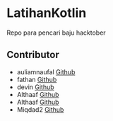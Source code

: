 # LatihanKotlin
Repo para pencari baju hacktober

## Contributor
- auliamnaufal [Github](https://github.com/auliamnaufal)
- fathan [Github](https://github.com/Fathkim)
- devin [Github](https://github.com/mdevarrysd)
- Althaaf [Github](https://github.com/Althaafzz)
- Althaaf [Github](https://github.com/miqdad08)
- Miqdad2 [Github](https://github.com/Xoxoes)
 

